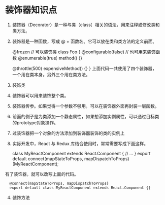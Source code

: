 # 装饰器知识点

1. 装饰器（Decorator）是一种与类（class）相关的语法，用来注释或修改类和类方法。

2. 装饰器是一种函数，写成 @ + 函数名。它可以放在类和类方法的定义前面。

    @frozen // 可以装饰类
    class Foo {
      @configurable(false) // 也可用来装饰函数
      @enumerable(true)
      method() {}

      @throttle(500)
      expensiveMethod() {}
    }
    上面代码一共使用了四个装饰器，一个用在类本身，另外三个用在类方法。

3. 装饰类
  1. 装饰器可以用来装饰整个类。
  2. 装饰器传参。如果觉得一个参数不够用，可以在装饰器外面再封装一层函数。
  3. 前面的例子是为类添加一个静态属性，如果想添加实例属性，可以通过目标类的prototype对象操作。
  4. 过装饰器把一个对象的方法添加到装饰器装饰的类的实例上
  5. 实际开发中，React 与 Redux 库结合使用时，常常需要写成下面这样。

      class MyReactComponent extends React.Component {
        // ...
      }
      export default connect(mapStateToProps, mapDispatchToProps)(MyReactComponent);

  有了装饰器，就可以改写上面的代码。

      @connect(mapStateToProps, mapDispatchToProps)
      export default class MyReactComponent extends React.Component {}

4. 装饰方法

